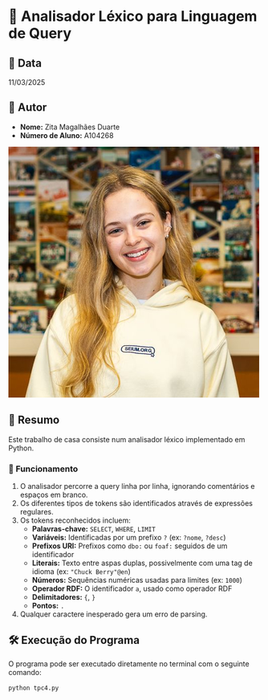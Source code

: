 # 📌 Analisador Léxico para Linguagem de Query

## 📅 Data
11/03/2025

## 👤 Autor
- **Nome:** Zita Magalhães Duarte
- **Número de Aluno:** A104268

![Zita Duarte](../zitaduarte.jpeg)

## 📖 Resumo
Este trabalho de casa consiste num analisador léxico implementado em Python.

### 🔹 Funcionamento
1. O analisador percorre a query linha por linha, ignorando comentários e espaços em branco.
2. Os diferentes tipos de tokens são identificados através de expressões regulares.
3. Os tokens reconhecidos incluem:
   - **Palavras-chave:** `SELECT`, `WHERE`, `LIMIT`
   - **Variáveis:** Identificadas por um prefixo `?` (ex: `?nome`, `?desc`)
   - **Prefixos URI:** Prefixos como `dbo:` ou `foaf:` seguidos de um identificador
   - **Literais:** Texto entre aspas duplas, possivelmente com uma tag de idioma (ex: `"Chuck Berry"@en`)
   - **Números:** Sequências numéricas usadas para limites (ex: `1000`)
   - **Operador RDF:** O identificador `a`, usado como operador RDF
   - **Delimitadores:** `{`, `}`
   - **Pontos:** `.`
4. Qualquer caractere inesperado gera um erro de parsing.

## 🛠️ Execução do Programa
O programa pode ser executado diretamente no terminal com o seguinte comando:

```bash
python tpc4.py
```
